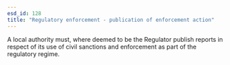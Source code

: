```yaml
---
esd_id: 128
title: "Regulatory enforcement - publication of enforcement action"
---
```


A local authority must, where deemed to be the Regulator publish reports in respect of its use of civil sanctions and enforcement as part of the regulatory regime.

